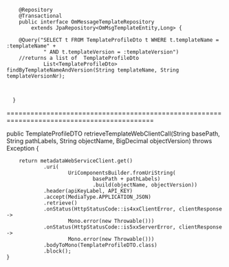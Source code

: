
        @Repository
        @Transactional
        public interface OmMessageTemplateRepository
            extends JpaRepository<OmMsgTemplateEntity,Long> {

        @Query("SELECT t FROM TemplateProfileDto t WHERE t.templateName = :templateName" +
                " AND t.templateVersion = :templateVersion")
        //returns a list of  TemplateProfileDto
                List<TemplateProfileDto> findByTemplateNameAndVersion(String templateName, String templateVersionNr);



      }

===========================================================================================

 public TemplateProfileDTO retrieveTemplateWebClientCall(String basePath, String pathLabels, String objectName, BigDecimal objectVersion) throws Exception {

        return metadataWebServiceClient.get()
                .uri(
                        UriComponentsBuilder.fromUriString(
                                basePath + pathLabels)
                                .build(objectName, objectVersion))
                .header(apiKeyLabel, API_KEY)
                .accept(MediaType.APPLICATION_JSON)
                .retrieve()
                .onStatus(HttpStatusCode::is4xxClientError, clientResponse ->
                        Mono.error(new Throwable()))
                .onStatus(HttpStatusCode::is5xxServerError, clientResponse ->
                        Mono.error(new Throwable()))
                .bodyToMono(TemplateProfileDTO.class)
                .block();
    }
